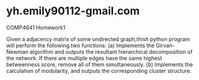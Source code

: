 # yh.emily90112-gmail.com
COMP4641 Homework1

Given a adjacency matrix of some undirected graph,thish python program will perform the following two functions:
(a) Implements the Girvan-Newman algorithm and outputs the resultant hierarchical decomposition of the network. If there are multiple edges have the same highest betweenness score, remove all of them simultaneously.
(b) Implements the calculation of modularity, and outputs the corresponding cluster structure.

